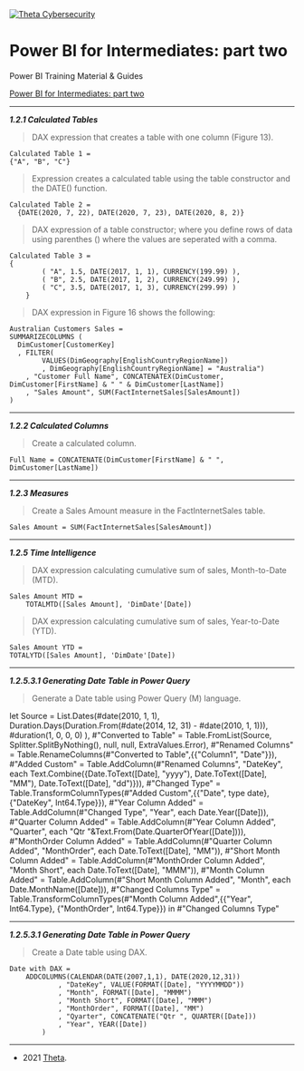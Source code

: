 <a href="https://www.theta.co.nz/solutions/cyber-security/">
<img src="https://avatars0.githubusercontent.com/u/2897191?s=70&v=4" 
title="Theta Cybersecurity" alt="Theta Cybersecurity">
</a>

<!-- project title -->
<!-- first.last@theta.co.nz -->
<!-- development/test/production -->

# Power BI for Intermediates: part two

Power BI Training Material & Guides

<!---add link to the power BI pdf -->
[Power BI for Intermediates: part two](https://theta.co.nz/cyber) 

---
***1.2.1 Calculated Tables***

> DAX expression that creates a table with one column (Figure 13). 

    Calculated Table 1 =
    {"A", "B", "C"}
      
> Expression creates a calculated table using the table constructor and the DATE() function.

    Calculated Table 2 =
      {DATE(2020, 7, 22), DATE(2020, 7, 23), DATE(2020, 8, 2)}
      
> DAX expression of a table constructor; where you define rows of data using parenthes () where the values are seperated with a comma. 

    Calculated Table 3 =
    {
            ( "A", 1.5, DATE(2017, 1, 1), CURRENCY(199.99) ),       
            ( "B", 2.5, DATE(2017, 1, 2), CURRENCY(249.99) ),      
            ( "C", 3.5, DATE(2017, 1, 3), CURRENCY(299.99) )
        }

> DAX expression in Figure 16 shows the following:
    
    Australian Customers Sales =
    SUMMARIZECOLUMNS (
      DimCustomer[CustomerKey]
      , FILTER(
			VALUES(DimGeography[EnglishCountryRegionName])
			, DimGeography[EnglishCountryRegionName] = "Australia")
        , "Customer Full Name", CONCATENATEX(DimCustomer, DimCustomer[FirstName] & " " & DimCustomer[LastName])
		, "Sales Amount", SUM(FactInternetSales[SalesAmount]) 
    )


---

***1.2.2 Calculated Columns***

> Create a calculated column.

    Full Name = CONCATENATE(DimCustomer[FirstName] & " ", DimCustomer[LastName])

---

***1.2.3 Measures***

> Create a Sales Amount measure in the FactInternetSales table.

    Sales Amount = SUM(FactInternetSales[SalesAmount])
    
---

***1.2.5 Time Intelligence***

> DAX expression calculating cumulative sum  of sales, Month-to-Date (MTD).

    Sales Amount MTD =
        TOTALMTD([Sales Amount], 'DimDate'[Date])

> DAX expression calculating cumulative sum  of sales, Year-to-Date (YTD).

    Sales Amount YTD = 
    TOTALYTD([Sales Amount], 'DimDate'[Date])
    
---

***1.2.5.3.1 Generating Date Table in Power Query***

> Generate a Date table using Power Query (M) language.
       
let
Source = List.Dates(#date(2010, 1, 1), Duration.Days(Duration.From(#date(2014, 12, 31) -
#date(2010, 1, 1))), #duration(1, 0, 0, 0) ),
#"Converted to Table" = Table.FromList(Source, Splitter.SplitByNothing(), null, null, ExtraValues.Error),
#"Renamed Columns" = Table.RenameColumns(#"Converted to Table",{{"Column1", "Date"}}),
#"Added Custom" = Table.AddColumn(#"Renamed Columns", "DateKey", each Text.Combine({Date.ToText([Date], "yyyy"), Date.ToText([Date], "MM"), Date.ToText([Date], "dd")})),
#"Changed Type" = Table.TransformColumnTypes(#"Added Custom",{{"Date", type date},
{"DateKey", Int64.Type}}),
#"Year Column Added" = Table.AddColumn(#"Changed Type", "Year", each Date.Year([Date])),
#"Quarter Column Added" = Table.AddColumn(#"Year Column Added", "Quarter", each "Qtr
"&Text.From(Date.QuarterOfYear([Date]))),
#"MonthOrder Column Added" = Table.AddColumn(#"Quarter Column Added", "MonthOrder",
each Date.ToText([Date], "MM")),
#"Short Month Column Added" = Table.AddColumn(#"MonthOrder Column Added", "Month
Short", each Date.ToText([Date], "MMM")),
#"Month Column Added" = Table.AddColumn(#"Short Month Column Added", "Month", each
Date.MonthName([Date])),
#"Changed Columns Type" = Table.TransformColumnTypes(#"Month Column Added",{{"Year",
Int64.Type}, {"MonthOrder", Int64.Type}})
in
#"Changed Columns Type"

---

***1.2.5.3.1 Generating Date Table in Power Query***

> Create a Date table using DAX.
        
    Date with DAX =
        ADDCOLUMNS(CALENDAR(DATE(2007,1,1), DATE(2020,12,31))
                , "DateKey", VALUE(FORMAT([Date], "YYYYMMDD"))
                , "Month", FORMAT([Date], "MMMM")
                , "Month Short", FORMAT([Date], "MMM")
                , "MonthOrder", FORMAT([Date], "MM") 
                , "Qyarter", CONCATENATE("Qtr ", QUARTER([Date]))
                , "Year", YEAR([Date])
            )

---

- 2021 <a href="https://www.theta.co.nz" target="_blank">Theta</a>.
